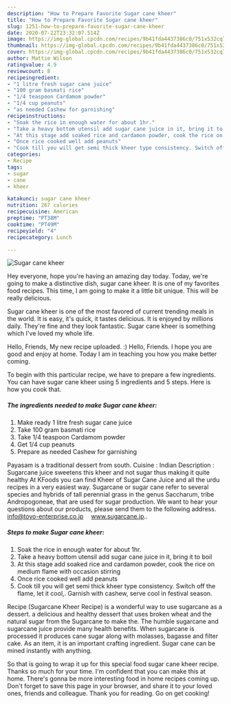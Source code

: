 ```yaml
---
description: "How to Prepare Favorite Sugar cane kheer"
title: "How to Prepare Favorite Sugar cane kheer"
slug: 1251-how-to-prepare-favorite-sugar-cane-kheer
date: 2020-07-22T23:32:07.514Z
image: https://img-global.cpcdn.com/recipes/9b41fda4437386c0/751x532cq70/sugar-cane-kheer-recipe-main-photo.jpg
thumbnail: https://img-global.cpcdn.com/recipes/9b41fda4437386c0/751x532cq70/sugar-cane-kheer-recipe-main-photo.jpg
cover: https://img-global.cpcdn.com/recipes/9b41fda4437386c0/751x532cq70/sugar-cane-kheer-recipe-main-photo.jpg
author: Mattie Wilson
ratingvalue: 4.9
reviewcount: 8
recipeingredient:
- "1 litre fresh sugar cane juice"
- "100 gram basmati rice"
- "1/4 teaspoon Cardamom powder"
- "1/4 cup peanuts"
- "as needed Cashew for garnishing"
recipeinstructions:
- "Soak the rice in enough water for about 1hr."
- "Take a heavy bottom utensil add sugar cane juice in it, bring it to boil"
- "At this stage add soaked rice and cardamon powder, cook the rice on medium flame with occasion stirring"
- "Once rice cooked well add peanuts"
- "Cook till you will get semi thick kheer type consistency. Switch off the flame, let it cool,. Garnish with cashew, serve cool in festival season."
categories:
- Recipe
tags:
- sugar
- cane
- kheer

katakunci: sugar cane kheer 
nutrition: 267 calories
recipecuisine: American
preptime: "PT38M"
cooktime: "PT49M"
recipeyield: "4"
recipecategory: Lunch

---
```



![Sugar cane kheer](https://img-global.cpcdn.com/recipes/9b41fda4437386c0/751x532cq70/sugar-cane-kheer-recipe-main-photo.jpg)

Hey everyone, hope you're having an amazing day today. Today, we're going to make a distinctive dish, sugar cane kheer. It is one of my favorites food recipes. This time, I am going to make it a little bit unique. This will be really delicious.

Sugar cane kheer is one of the most favored of current trending meals in the world. It is easy, it's quick, it tastes delicious. It is enjoyed by millions daily. They're fine and they look fantastic. Sugar cane kheer is something which I've loved my whole life.

Hello, Friends, My new recipe uploaded. :) Hello, Friends. I hope you are good and enjoy at home. Today I am in teaching you how you make better coming.


To begin with this particular recipe, we have to prepare a few ingredients. You can have sugar cane kheer using 5 ingredients and 5 steps. Here is how you cook that.

<!--inarticleads1-->

##### The ingredients needed to make Sugar cane kheer:

1. Make ready 1 litre fresh sugar cane juice
1. Take 100 gram basmati rice
1. Take 1/4 teaspoon Cardamom powder
1. Get 1/4 cup peanuts
1. Prepare as needed Cashew for garnishing


Payasam is a traditional dessert from south. Cuisine : Indian Description : Sugarcane juice sweetens this kheer and not sugar thus making it quite healthy At KFoods you can find Kheer of Sugar Cane Juice and all the urdu recipes in a very easiest way. Sugarcane or sugar cane refer to several species and hybrids of tall perennial grass in the genus Saccharum, tribe Andropogoneae, that are used for sugar production. We want to hear your questions about our products, please send them to the following address. info@toyo-enterprise.co.jp ⠀ www.sugarcane.jp.. 

<!--inarticleads2-->

##### Steps to make Sugar cane kheer:

1. Soak the rice in enough water for about 1hr.
1. Take a heavy bottom utensil add sugar cane juice in it, bring it to boil
1. At this stage add soaked rice and cardamon powder, cook the rice on medium flame with occasion stirring
1. Once rice cooked well add peanuts
1. Cook till you will get semi thick kheer type consistency. Switch off the flame, let it cool,. Garnish with cashew, serve cool in festival season.


Recipe (Sugarcane Kheer Recipe) is a wonderful way to use sugarcane as a dessert. a delicious and healthy dessert that uses broken wheat and the natural sugar from the Sugarcane to make the. The humble sugarcane and sugarcane juice provide many health benefits. When sugarcane is processed it produces cane sugar along with molasses, bagasse and filter cake. As an item, it is an important crafting ingredient. Sugar cane can be mined instantly with anything. 

So that is going to wrap it up for this special food sugar cane kheer recipe. Thanks so much for your time. I'm confident that you can make this at home. There's gonna be more interesting food in home recipes coming up. Don't forget to save this page in your browser, and share it to your loved ones, friends and colleague. Thank you for reading. Go on get cooking!
